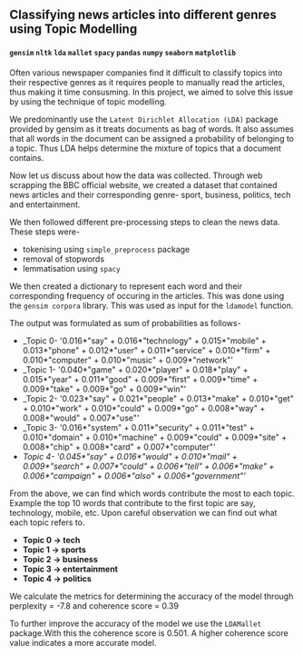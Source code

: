 ## Classifying news articles into different genres using Topic Modelling

#### `gensim` `nltk` `lda` `mallet` `spacy` `pandas`  `numpy` `seaborn` `matplotlib`
 
Often various newspaper companies find it difficult to classify topics into their respective genres as it requires people to manually read the articles, thus making it time consusming. In this project, we aimed to solve this issue by using the technique of topic modelling.

We predominantly use the `Latent Dirichlet Allocation (LDA)` package provided by gensim as it treats documents as bag of words. It also assumes that all words in the document can be assigned a probability of belonging to a topic. Thus LDA helps determine the mixture of topics that a document contains.

Now let us discuss about how the data was collected. Through web scrapping the BBC official website, we created a dataset that contained news articles and their corresponding genre- sport, business, politics, tech and entertainment.

We then followed different pre-processing steps to clean the news data. These steps were-
* tokenising using `simple_preprocess` package
* removal of stopwords
* lemmatisation using `spacy`

We then created a dictionary to represent each word and their corresponding frequency of occuring in the articles. This was done using the `gensim corpora` library. This was used as input for the `ldamodel` function. 

The output was formulated as sum of probabilities as follows-

* _Topic 0- '0.016*"say" + 0.016*"technology" + 0.015*"mobile" + 0.013*"phone" + 0.012*"user" + 0.011*"service" + 0.010*"firm" + 0.010*"computer" + 0.010*"music" + 0.009*"network"'
* _Topic 1- '0.040*"game" + 0.020*"player" + 0.018*"play" + 0.015*"year" + 0.011*"good" + 0.009*"first" + 0.009*"time" + 0.009*"take" + 0.009*"go" + 0.009*"win"'
* _Topic 2- '0.023*"say" + 0.021*"people" + 0.013*"make" + 0.010*"get" + 0.010*"work" + 0.010*"could" + 0.009*"go" + 0.008*"way" + 0.008*"would" + 0.007*"use"'
* _Topic 3- '0.016*"system" + 0.011*"security" + 0.011*"test" + 0.010*"domain" + 0.010*"machine" + 0.009*"could" + 0.009*"site" + 0.008*"chip" + 0.008*"card" + 0.007*"computer"'
* _Topic 4- '0.045*"say" + 0.016*"would" + 0.010*"mail" + 0.009*"search" + 0.007*"could" + 0.006*"tell" + 0.006*"make" + 0.006*"campaign" + 0.006*"also" + 0.006*"government"'_


From the above, we can find which words contribute the most to each topic. Example the top 10 words that contribute to the first topic are say, technology, mobile, etc. Upon careful observation we can find out what each topic refers to.
* **Topic 0 -> tech**
* **Topic 1 -> sports**
* **Topic 2 -> business**
* **Topic 3 -> entertainment**
* **Topic 4 -> politics**
  
We calculate the metrics for determining the accuracy of the model through perplexity = -7.8 and coherence score = 0.39

To further improve the accuracy of the model we use the `LDAMallet` package.With this the coherence score is 0.501. A higher coherence score value indicates a more accurate model.

  
  
  
